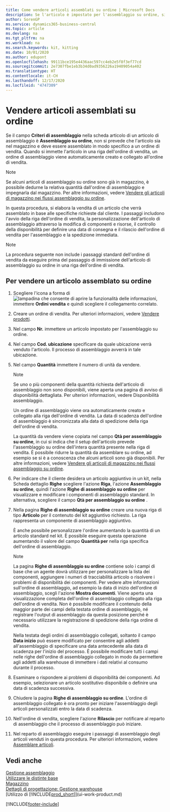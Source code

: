 ```yaml
---
title: Come vendere articoli assemblati su ordine | Microsoft Docs
description: Se l'articolo è impostato per l'assemblaggio su ordine, si presume che l'articolo non sia in magazzino e debba essere combinato in modo specifico a un ordine di vendita. Quando si immette l'articolo in una riga dell'ordine di vendita, un ordine di assemblaggio viene automaticamente creato e collegato all'ordine di vendita.
author: SorenGP
ms.service: dynamics365-business-central
ms.topic: article
ms.devlang: na
ms.tgt_pltfrm: na
ms.workload: na
ms.search.keywords: kit, kitting
ms.date: 10/01/2020
ms.author: edupont
ms.openlocfilehash: 99111bce195e4436aac597cc4eb2e5f8f3ef77cd
ms.sourcegitcommit: 2e7307fbe1eb3b34d0ad9356226a19409054a402
ms.translationtype: HT
ms.contentlocale: it-CH
ms.lasthandoff: 12/17/2020
ms.locfileid: "4747309"
---
```

# <a name="sell-items-assembled-to-order"></a>Vendere articoli assemblati su ordine
Se il campo **Criteri di assemblaggio** nella scheda articolo di un articolo di assemblaggio è **Assemblaggio su ordine**, non si prevede che l'articolo sia nel magazzino e deve essere assemblato in modo specifico a un ordine di vendita. Quando si immette l'articolo in una riga dell'ordine di vendita, un ordine di assemblaggio viene automaticamente creato e collegato all'ordine di vendita.  

> [!NOTE]  
>  Se alcuni articoli di assemblaggio su ordine sono già in magazzino, è possibile dedurne la relativa quantità dall'ordine di assemblaggio e impegnarla dal magazzino. Per altre informazioni, vedere [Vendere gli articoli di magazzino nei flussi assemblaggio su ordine](assembly-how-to-sell-assemble-to-order-items-and-inventory-items-together.md).  

In questa procedura, si elabora la vendita di un articolo che verrà assemblato in base alle specifiche richieste dal cliente. I passaggi includono l'avvio della riga dell'ordine di vendita, la personalizzazione dell'articolo di assemblaggio attraverso la modifica di componenti e risorse, il controllo della disponibilità per definire una data di consegna e il rilascio dell'ordine di vendita per l'assemblaggio e la spedizione immediata.  

> [!NOTE]  
>  La procedura seguente non include i passaggi standard dell'ordine di vendita da eseguire prima del passaggio di immissione dell'articolo di assemblaggio su ordine in una riga dell'ordine di vendita.  

## <a name="to-sell-an-item-that-is-assembled-to-order"></a>Per vendere un articolo assemblato su ordine  
1.  Scegliere l'icona a forma di ![lampadina che consente di aprire la funzionalità delle informazioni](media/ui-search/search_small.png "Informazioni sull'operazione che si desidera eseguire"), immettere **Ordini vendita** e quindi scegliere il collegamento correlato.  
2.  Creare un ordine di vendita. Per ulteriori informazioni, vedere [Vendere prodotti](sales-how-sell-products.md).  
3.  Nel campo **Nr.** immettere un articolo impostato per l'assemblaggio su ordine.  
4.  Nel campo **Cod. ubicazione** specificare da quale ubicazione verrà venduto l'articolo. Il processo di assemblaggio avverrà in tale ubicazione.  
5.  Nel campo **Quantità** immettere il numero di unità da vendere.  

    > [!NOTE]  
    >  Se uno o più componenti della quantità richiesta dell'articolo di assemblaggio non sono disponibili, viene aperta una pagina di avviso di disponibilità dettagliata. Per ulteriori informazioni, vedere Disponibilità assemblaggio.  

    Un ordine di assemblaggio viene ora automaticamente creato e collegato alla riga dell'ordine di vendita. La data di scadenza dell'ordine di assemblaggio è sincronizzata alla data di spedizione della riga dell'ordine di vendita.  

    La quantità da vendere viene copiata nel campo **Qtà per assemblaggio su ordine**, in cui si indica che il setup dell'articolo prevede l'assemblaggio su ordine dell'intera quantità presente nella riga di vendita. È possibile ridurre la quantità da assemblare su ordine, ad esempio se si è a conoscenza che alcuni articoli sono già disponibili. Per altre informazioni, vedere [Vendere gli articoli di magazzino nei flussi assemblaggio su ordine](assembly-how-to-sell-inventory-items-in-assemble-to-order-flows.md).  

6.  Per indicare che il cliente desidera un articolo aggiuntivo in un kit, nella Scheda dettaglio **Righe** scegliere l'azione **Riga**, l'azione **Assemblaggio su ordine**, quindi l'azione **Righe di assemblaggio su ordine** per visualizzare e modificare i componenti di assemblaggio standard. In alternativa, scegliere il campo **Qtà per assemblaggio su ordine** .  
7.  Nella pagina **Righe di assemblaggio su ordine** creare una nuova riga di tipo **Articolo** per il contenuto del kit aggiuntivo richiesto. La riga rappresenta un componente di assemblaggio aggiuntivo.  

    È anche possibile personalizzare l'ordine aumentando la quantità di un articolo standard nel kit. È possibile eseguire questa operazione aumentando il valore del campo **Quantità per** nella riga specifica dell'ordine di assemblaggio.  

    > [!NOTE]  
    >  La pagina **Righe di assemblaggio su ordine** contiene solo i campi di base che un agente dovrà utilizzare per personalizzare la lista dei componenti, aggiungere i numeri di tracciabilità articolo o risolvere i problemi di disponibilità dei componenti. Per vedere altre informazioni sull'ordine di assemblaggio, ad esempio la data di inizio dell'ordine di assemblaggio, scegli l'azione **Mostra documenti**. Viene aperta una visualizzazione completa dell'ordine di assemblaggio collegato alla riga dell'ordine di vendita. Non è possibile modificare il contenuto della maggior parte dei campi della testata ordine di assemblaggio, né registrare l'output di assemblaggio da questa posizione perché è necessario utilizzare la registrazione di spedizione della riga ordine di vendita.  
    >   
    >  Nella testata degli ordini di assemblaggio collegati, soltanto il campo **Data inizio** può essere modificato per consentire agli addetti all'assemblaggio di specificare una data antecedente alla data di scadenza per l'inizio del processo. È possibile modificare tutti i campi nelle righe dell'ordine di assemblaggio collegato in modo da permettere agli addetti alla warehouse di immettere i dati relativi al consumo durante il processo.  

8.  Esaminare o rispondere ai problemi di disponibilità dei componenti. Ad esempio, selezionare un articolo sostitutivo disponibile o definire una data di scadenza successiva.  
9. Chiudere la pagina **Righe di assemblaggio su ordine**. L'ordine di assemblaggio collegato è ora pronto per iniziare l'assemblaggio degli articoli personalizzati entro la data di scadenza.  
10. Nell'ordine di vendita, scegliere l'azione **Rilascio** per notificare al reparto di assemblaggio che il processo di assemblaggio può iniziare.  
11. Nel reparto di assemblaggio eseguire i passaggi di assemblaggio degli articoli venduti in questa procedura. Per ulteriori informazioni, vedere [Assemblare articoli](assembly-how-to-assemble-items.md).  

## <a name="see-also"></a>Vedi anche  
[Gestione assemblaggio](assembly-assemble-items.md)  
[Utilizzare le distinte base](inventory-how-work-BOMs.md)  
[Magazzino](inventory-manage-inventory.md)  
[Dettagli di progettazione: Gestione warehouse](design-details-warehouse-management.md)  
[Utilizzo di [!INCLUDE[prod_short](includes/prod_short.md)]](ui-work-product.md)


[!INCLUDE[footer-include](includes/footer-banner.md)]